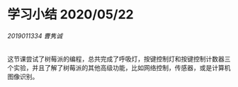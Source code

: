 # 学习小结 2020/05/22

###### 2019011334 曹隽诚

这节课尝试了树莓派的编程，总共完成了呼吸灯，按键控制灯和按键控制计数器三个实验，并且了解了树莓派的其他高级功能，比如网络控制，传感器，或是计算机图像识别。
